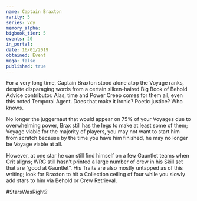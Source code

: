 ```yaml
---
name: Captain Braxton
rarity: 5
series: voy
memory_alpha:
bigbook_tier: 5
events: 20
in_portal:
date: 16/01/2019
obtained: Event
mega: false
published: true
---
```


For a very long time, Captain Braxton stood alone atop the Voyage ranks, despite disparaging words from a certain silken-haired Big Book of Behold Advice contributor. Alas, time and Power Creep comes for them all, even this noted Temporal Agent. Does that make it ironic? Poetic justice? Who knows.

No longer the juggernaut that would appear on 75% of your Voyages due to overwhelming power, Brax still has the legs to make at least some of them; Voyage viable for the majority of players, you may not want to start him from scratch because by the time you have him finished, he may no longer be Voyage viable at all.

However, at one star he can still find himself on a few Gauntlet teams when Crit aligns; WRG still hasn’t printed a large number of crew in his Skill set that are “good at Gauntlet”. His Traits are also mostly untapped as of this writing; look for Braxton to hit a Collection ceiling of four while you slowly add stars to him via Behold or Crew Retrieval. 

#StarsWasRight?
